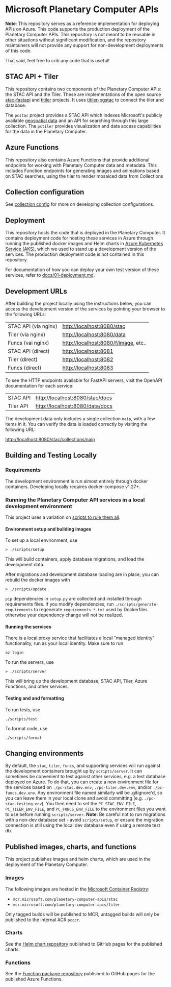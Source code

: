 # Microsoft Planetary Computer APIs

__Note__: This repository serves as a reference implementation for deploying APIs on Azure. This code supports the production deployment of the Planetary Computer APIs. This repository is not meant to be reusable in other situations without significant modification, and the repository maintainers will not provide any support for non-development deployments of this code.

That said, feel free to crib any code that is useful!

## STAC API + Tiler

This repository contains two components of the Planetary Computer APIs: the STAC API and the Tiler. These are implementations of the open source [stac-fastapi](https://github.com/stac-utils/stac-fastapi) and [titiler](https://github.com/developmentseed/titiler) projects. It uses [titiler-pgstac](https://github.com/stac-utils/titiler-pgstac) to connect the tiler and database.

The `pcstac` project provides a STAC API which indexes Microsoft's publicly available [geospatial data](https://planetarycomputer.microsoft.com/catalog) and an API for searching through this large collection.
The `pctiler` provides visualization and data access capabilities for the data in the Planetary Computer.

## Azure Functions

This repository also contains Azure Functions that provide additional endpoints for working with Planetary Computer data and metadata. This includes Function endpoints for generating images and animations based on STAC searches, using the tiler to render mosaiced data from Collections

## Collection configuration

See [collection config](./docs/collection-config.md) for more on developing collection configurations.

## Deployment

This repository hosts the code that is deployed in the Planetary Computer. It contains deployment code for hosting these services in Azure through running the published docker images and Helm charts in [Azure Kubernetes Service (AKS)](https://azure.microsoft.com/en-us/services/kubernetes-service/), which we used to stand up a development version of the services. The production deployment code is not contained in this repository.

For documentation of how you can deploy your own test version of these services, refer to [docs/01-deployment.md](./docs/01-deployment.md).

## Development URLs

After building the project locally using the instructions below, you can access the development version of the services by pointing your browser to the following URLs:

|                      |                                        |
|----------------------|----------------------------------------|
| STAC API (via nginx) | <http://localhost:8080/stac>           |
| Tiler (via nginx)    | <http://localhost:8080/data>           |
| Funcs (vai nginx)    | <http://localhost:8080/f/image>, etc.. |
| STAC API (direct)    | <http://localhost:8081>                |
| Tiler (direct)       | <http://localhost:8082>                |
| Funcs (direct)       | <http://localhost:8083>                |

To see the HTTP endpoints available for FastAPI servers, visit the OpenAPI documentation for each service:

|           |                                   |
|-----------|-----------------------------------|
| STAC API  | <http://localhost:8080/stac/docs> |
| Tiler API | <http://localhost:8080/data/docs> |

The development data only includes a single collection `naip`, with a few items in it. You can verify the data is loaded correctly by visiting the following URL:

<http://localhost:8080/stac/collections/naip>

## Building and Testing Locally

### Requirements

The development environment is run almost entirely through docker containers. Developing locally requires docker-compose v1.27+.

### Running the Planetary Computer API services in a local development environment

This project uses a variation on [scripts to rule them all](https://github.com/github/scripts-to-rule-them-all).

#### Environment setup and building images

To set up a local environment, use

```console
> ./scripts/setup
```

This will build containers, apply database migrations, and load the development data.

After migrations and development database loading are in place, you can rebuild the docker images with

```console
> ./scripts/update
```

`pip` dependencies in `setup.py` are collected and installed through requirements files.
If you modify dependencies, run `./scripts/generate-requirements` to regenerate
`requirements-*.txt` used by Dockerfiles otherwise your dependency change will not
be realized.

#### Running the services

There is a local proxy service that facilitates a local "managed identity" functionality, run as your local identity. Make sure to run

```console
az login
```

To run the servers, use

```console
> ./scripts/server
```

This will bring up the development database, STAC API, Tiler, Azure Functions, and other services.

#### Testing and and formatting

To run tests, use

```console
./scripts/test
```

To format code, use

```console
./scripts/format
```

## Changing environments

By default, the `stac`, `tiler`, `funcs`, and supporting services will run against the development containers brought up by `scripts/server`.
It can sometimes be convenient to test against other services, e.g. a test database deployed on Azure.
To do that, you can create a new environment file for the services based on `./pc-stac.dev.env`, `./pc-tiler.dev.env`, and/or `./pc-funcs.dev.env`.
Any environment file named similarly will be .gitignore'd, so you can leave them in your local clone and avoid
committing (e.g. `./pc-stac.testing.env`). You then need to set the `PC_STAC_ENV_FILE`, `PC_TILER_ENV_FILE`, and `PC_FUNCS_ENV_FILE` to the
environment files you want to use before running `scripts/server`. __Note__: Be careful not to run migrations
with a non-dev database set - avoid `scripts/setup`, or ensure the migration connection is still using the local
dev database even if using a remote test db.

## Published images, charts, and functions

This project publishes images and helm charts, which are used in the deployment of the Planetary Computer.

### Images

The following images are hosted in the [Microsoft Container Registry](https://github.com/microsoft/ContainerRegistry):

- `mcr.microsoft.com/planetary-computer-apis/stac`
- `mcr.microsoft.com/planetary-computer-apis/tiler`

Only tagged builds will be published to MCR, untagged builds will only be published to the internal ACR `pcccr`.

### Charts

See the [Helm chart repository](https://microsoft.github.io/planetary-computer-apis) published to GitHub pages for the published charts.

### Functions

See the [Function package repository](https://microsoft.github.io/planetary-computer-apis) published to GitHub pages for the published Azure Functions.
